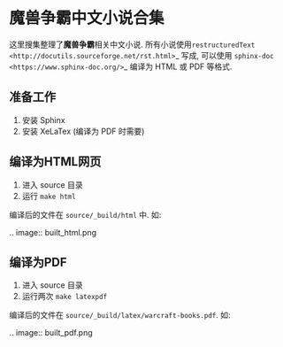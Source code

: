 # 魔兽争霸中文小说合集

这里搜集整理了**魔兽争霸**相关中文小说. 所有小说使用`restructuredText <http://docutils.sourceforge.net/rst.html>`_ 写成, 可以使用 `sphinx-doc <https://www.sphinx-doc.org/>`_ 编译为 HTML 或 PDF 等格式.

## 准备工作

1. 安装 Sphinx
2. 安装 XeLaTex (编译为 PDF 时需要)

## 编译为HTML网页

1. 进入 source 目录
2. 运行 `make html`

编译后的文件在 `source/_build/html` 中. 如:

.. image:: built_html.png

## 编译为PDF

1. 进入 source 目录
2. 运行两次 `make latexpdf`

编译后的文件在 `source/_build/latex/warcraft-books.pdf`. 如:

.. image:: built_pdf.png